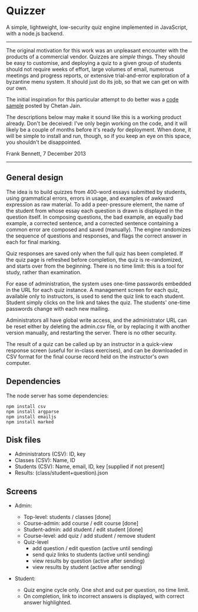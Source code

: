 # Quizzer

A simple, lightweight, low-security quiz engine implemented in JavaScript, with a
node.js backend.

--------------------

The original motivation for this work was an unpleasant encounter with
the products of a commercial vendor. Quizzes are *simple* things. They
should be easy to customise, and deploying a quiz to a given group of
students should not require weeks of effort, large volumes of email,
numerous meetings and progress reports, or extensive trial-and-error
exploration of a byzantine menu system. It should just do its job,
so that we can get on with our own.

The initial inspiration for this particular attempt to do better was a [code
sample](http://chetan0389.blogspot.jp/2013/06/quiz-using-htmlcss-jquery-xml-javascript.html)
posted by Chetan Jain.

The descriptions below may make it sound like this is a working product
already. Don't be deceived: I've only begin working on the code, and it
will likely be a couple of months before it's ready for deployment. When
done, it will be simple to install and run, though, so if you keep an eye
on this space, you shouldn't be disappointed.

Frank Bennett, 7 December 2013

--------------------

## General design

The idea is to build quizzes from 400-word essays submitted by
students, using grammatical errors, errors in usage, and examples of
awkward expression as raw material. To add a peer-pressure element,
the name of the student from whose essay each question is drawn is
displayed in the question itself. In composing questions, the bad
example, an equally bad example, a corrected sentence, and a corrected
sentence containing a common error are composed and saved
(manually). The engine randomizes the sequence of questions and
responses, and flags the correct answer in each for final marking.

Quiz responses are saved only when the full quiz has been completed.
If the quiz page is refreshed before completion, the quiz is
re-randomized, and starts over from the beginning. There is no time
limit: this is a tool for study, rather than examination.

For ease of administration, the system uses one-time passwords
embedded in the URL for each quiz instance.  A management screen for
each quiz, available only to instructors, is used to send the quiz
link to each student. Student simply clicks on the link and takes the
quiz. The students' one-time passwords change with each new mailing.

Administrators all have global write access, and the administrator URL
can be reset either by deleting the admin.csv file, or by replacing it
with another version manually, and restarting the server.  There is no
other security.

The result of a quiz can be called up by an instructor in a quick-view
response screen (useful for in-class exercises), and can be downloaded
in CSV format for the final course record held on the instructor's own
computer.

## Dependencies

The node server has some dependencies:

    npm install csv
    npm install argparse
    npm install emailjs
    npm install marked
    


## Disk files

  * Administrators (CSV): ID, key
  * Classes (CSV): Name, ID
  * Students (CSV): Name, email, ID, key [supplied if not present]
  * Results: (class/student+question).json

## Screens

  * Admin:
    * Top-level: students / classes [done]
    * Course-admin: add course / edit course [done]
    * Student-admin: add student / edit student [done]
    * Course-level: add quiz / add student / remove student
    * Quiz-level
      * add question / edit question (active until sending)
      * send quiz links to students  (active until sending)
      * view results by question (active after sending)
      * view results by student  (active after sending)

  * Student:
    * Quiz engine cycle only. One shot and out per question, no time limit.
    * On completion, link to incorrect answers is displayed, with correct answer highlighted.

